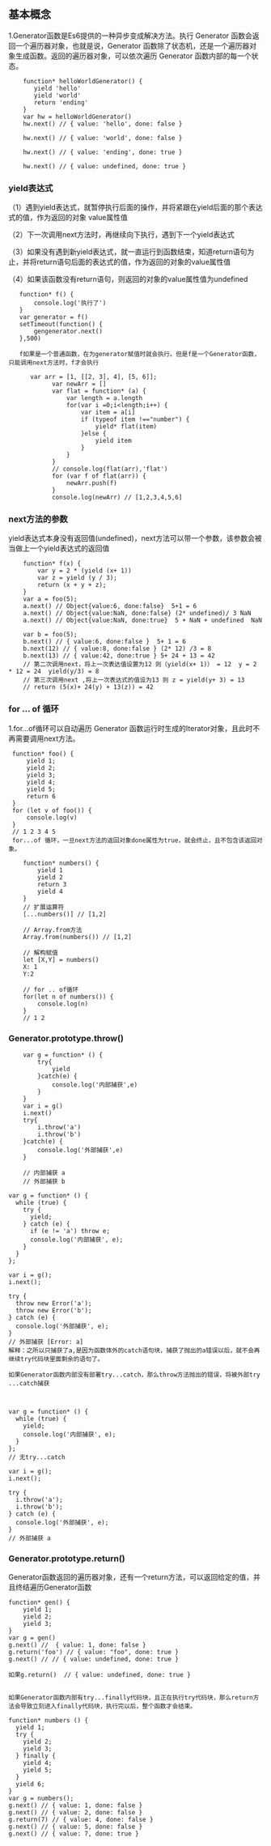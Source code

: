 ## 基本概念
 1.Generator函数是Es6提供的一种异步变成解决方法。执行 Generator 函数会返回一个遍历器对象，也就是说，Generator 函数除了状态机，还是一个遍历器对象生成函数。返回的遍历器对象，可以依次遍历 Generator 函数内部的每一个状态。
 
```
    function* helloWorldGenerator() {
       yield 'hello'
       yield 'world'
       return 'ending' 
    }
    var hw = helloWorldGenerator()
    hw.next() // { value: 'hello', done: false }

    hw.next() // { value: 'world', done: false }

    hw.next() // { value: 'ending', done: true }

    hw.next() // { value: undefined, done: true }
```
### yield表达式
 （1）遇到yield表达式，就暂停执行后面的操作，并将紧跟在yield后面的那个表达式的值，作为返回的对象 value属性值
 
 （2）下一次调用next方法时，再继续向下执行，遇到下一个yield表达式

 （3）如果没有遇到新yield表达式，就一直运行到函数结束，知道return语句为止，并将return语句后面的表达式的值，作为返回的对象的value属性值

 （4）如果该函数没有return语句，则返回的对象的value属性值为undefined

 ```
    function* f() {
        console.log('执行了')
    }
    var generator = f()
    setTimeout(function() {
        gengenerator.next()
    },500)
    
    f如果是一个普通函数，在为generator赋值时就会执行。但是f是一个Generator函数，只能调用next方法时，f才会执行
 ```

```
      var arr = [1, [[2, 3], 4], [5, 6]];
            var newArr = []
            var flat = function* (a) {
                var length = a.length
                for(var i =0;i<length;i++) {
                    var item = a[i]
                    if (typeof item !=="number") {
                        yield* flat(item)
                    }else {
                        yield item
                    }
                }
            }
            // console.log(flat(arr),'flat')
            for (var f of flat(arr)) {
                newArr.push(f)
            }
            console.log(newArr) // [1,2,3,4,5,6]
```
### next方法的参数
yield表达式本身没有返回值(undefined)，next方法可以带一个参数，该参数会被当做上一个yield表达式的返回值
```
    function* f(x) {
        var y = 2 * (yield (x+ 1))
        var z = yield (y / 3);
        return (x + y + z);
    }
    var a = foo(5);
    a.next() // Object{value:6, done:false}  5+1 = 6
    a.next() // Object{value:NaN, done:false} (2* undefined)/ 3 NaN
    a.next() // Object{value:NaN, done:true}  5 + NaN + undefined  NaN

    var b = foo(5);
    b.next() // { value:6, done:false }  5+ 1 = 6
    b.next(12) // { value:8, done:false } (2* 12) /3 = 8
    b.next(13) // { value:42, done:true } 5+ 24 + 13 = 42  
    // 第二次调用next，将上一次表达值设置为12 则（yield(x+ 1)） = 12  y = 2 * 12 = 24  yield(y/3) = 8
    // 第三次调用next ,将上一次表达式的值设为13 则 z = yield(y+ 3) = 13
    // return (5(x)+ 24(y) + 13(z)) = 42

```
### for ... of 循环
1.for...of循环可以自动遍历 Generator 函数运行时生成的Iterator对象，且此时不再需要调用next方法。
```
 function* foo() {
     yield 1;
     yield 2;
     yield 3;
     yield 4;
     yield 5;
     return 6
 }
 for (let v of foo()) {
     console.log(v)
 }
 // 1 2 3 4 5
 for...of 循环，一旦next方法的返回对象done属性为true，就会终止，且不包含该返回对象。
```

```
    function* numbers() {
        yield 1
        yield 2
        return 3
        yield 4
    }
    // 扩展运算符
    [...numbers()] // [1,2]

    // Array.from方法
    Array.from(numbers()) // [1,2]

    // 解构赋值
    let [X,Y] = numbers()
    X: 1
    Y:2

    // for .. of循环
    for(let n of numbers()) {
        console.log(n)
    }
    // 1 2
```
### Generator.prototype.throw()
```
    var g = function* () {
        try{
            yield
        }catch(e) {
            console.log('内部捕获',e)
        }
    }
    var i = g()
    i.next()
    try{
        i.throw('a')
        i.throw('b')
    }catch(e) {
        console.log('外部捕获',e)
    }

    // 内部捕获 a
    // 外部捕获 b
```
```
var g = function* () {
  while (true) {
    try {
      yield;
    } catch (e) {
      if (e != 'a') throw e;
      console.log('内部捕获', e);
    }
  }
};

var i = g();
i.next();

try {
  throw new Error('a');
  throw new Error('b');
} catch (e) {
  console.log('外部捕获', e);
}
// 外部捕获 [Error: a]
解释：之所以只捕获了a,是因为函数体外的catch语句块，捕获了抛出的a错误以后，就不会再继续try代码块里面剩余的语句了。

如果Generator函数内部没有部署try...catch，那么throw方法抛出的错误，将被外部try ...catch捕获



var g = function* () {
  while (true) {
    yield;
    console.log('内部捕获', e);
  }
};
// 无try...catch

var i = g();
i.next();

try {
  i.throw('a');
  i.throw('b');
} catch (e) {
  console.log('外部捕获', e);
}
// 外部捕获 a
```
### Generator.prototype.return()
Generator函数返回的遍历器对象，还有一个return方法，可以返回给定的值，并且终结遍历Generator函数

```
function* gen() {
    yield 1;
    yield 2;
    yield 3;
}
var g = gen()
g.next() //  { value: 1, done: false }
g.return('foo') // { value: "foo", done: true }
g.next() // // { value: undefined, done: true }

如果g.return()  // { value: undefined, done: true }


如果Generator函数内部有try...finally代码块，且正在执行try代码块，那么return方法会导致立刻进入finally代码块，执行完以后，整个函数才会结束。

function* numbers () {
  yield 1;
  try {
    yield 2;
    yield 3;
  } finally {
    yield 4;
    yield 5;
  }
  yield 6;
}
var g = numbers();
g.next() // { value: 1, done: false }
g.next() // { value: 2, done: false }
g.return(7) // { value: 4, done: false }
g.next() // { value: 5, done: false }
g.next() // { value: 7, done: true }

```



